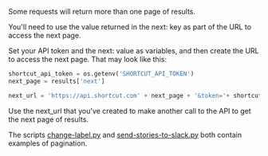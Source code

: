 Some requests will return more than one page of results.

You'll need to use the value returned in the next: key as part of the URL to access the next page.

Set your API token and the next: value as variables, and then create the URL to access the next page.
That may look like this:

```python
shortcut_api_token = os.getenv('SHORTCUT_API_TOKEN')
next_page = results['next']

next_url = 'https://api.shortcut.com' + next_page + '&token='+ shortcut_api_token
```

Use the next_url that you've created to make another call to the API to get the next page of results.

The scripts [change-label.py](https://github.com/useshortcut/api-cookbook/blob/master/change-label/change_label.py) and [send-stories-to-slack.py](https://github.com/useshortcut/api-cookbook/blob/master/stories-to-slack/send-stories-to-slack.py) both contain examples of pagination.

